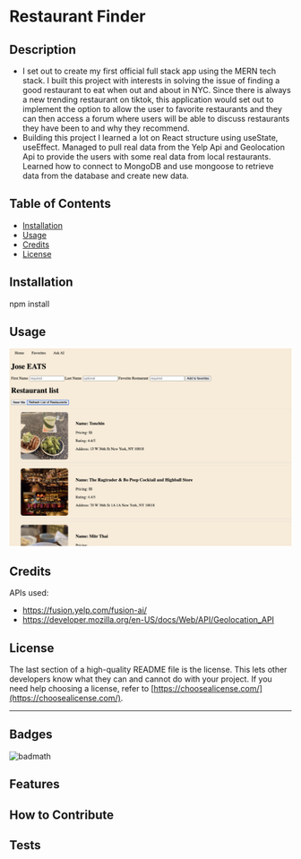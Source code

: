 # Restaurant Finder

## Description
- I set out to create my first official full stack app using the MERN tech stack. I built this project with interests in solving the issue of finding a good restaurant to eat when out and about in NYC. Since there is always a new trending restaurant on tiktok, this application would set out to implement the option to allow the user to favorite restaurants and they can then access a forum where users will be able to discuss restaurants they have been to and why they recommend. 
- Building this project I learned a lot on React structure using useState, useEffect. Managed to pull real data from the Yelp Api and Geolocation Api to provide the users with some real data from local restaurants. Learned how to connect to MongoDB and use mongoose to retrieve data from the database and create new data.

  
## Table of Contents 
- [Installation](#installation)
- [Usage](#usage)
- [Credits](#credits)
- [License](#license)

## Installation

npm install 

## Usage


 ![alt text](assets/images/restaurantWebpage.png)



## Credits

APIs used:
- https://fusion.yelp.com/fusion-ai/
- https://developer.mozilla.org/en-US/docs/Web/API/Geolocation_API



## License

The last section of a high-quality README file is the license. This lets other developers know what they can and cannot do with your project. If you need help choosing a license, refer to [https://choosealicense.com/](https://choosealicense.com/).

---

## Badges

![badmath](https://img.shields.io/github/languages/top/lernantino/badmath)


## Features



## How to Contribute



## Tests
